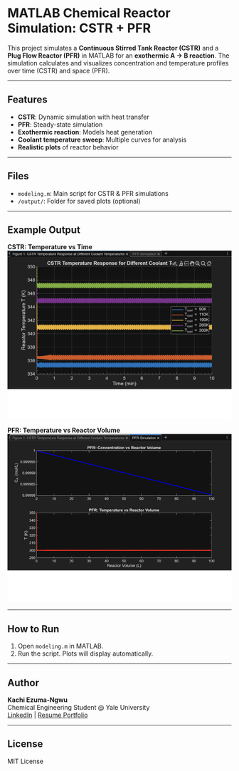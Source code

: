 # MATLAB Chemical Reactor Simulation: CSTR + PFR

This project simulates a **Continuous Stirred Tank Reactor (CSTR)** and a **Plug Flow Reactor (PFR)** in MATLAB for an **exothermic A → B reaction**. The simulation calculates and visualizes concentration and temperature profiles over time (CSTR) and space (PFR).

---

## Features

- **CSTR**: Dynamic simulation with heat transfer
- **PFR**: Steady-state simulation
- **Exothermic reaction**: Models heat generation
- **Coolant temperature sweep**: Multiple curves for analysis
- **Realistic plots** of reactor behavior

---

## Files

- `modeling.m`: Main script for CSTR & PFR simulations
- `/output/`: Folder for saved plots (optional)

---

## Example Output

**CSTR: Temperature vs Time**  
![CSTR Output](./output/CSTR_Modeling_Figure.png)

**PFR: Temperature vs Reactor Volume**  
![PFR Output](./output/PFR_Modeling_Figure.png)

---

## How to Run

1. Open `modeling.m` in MATLAB.
2. Run the script. Plots will display automatically.

---

## Author

**Kachi Ezuma-Ngwu**  
Chemical Engineering Student @ Yale University  
[LinkedIn](https://www.linkedin.com/in/onyedikachi-ezuma-ngwu-356957299/) | 
[Resume Portfolio](https://github.com/Kachiezn)

---

## License

MIT License  
